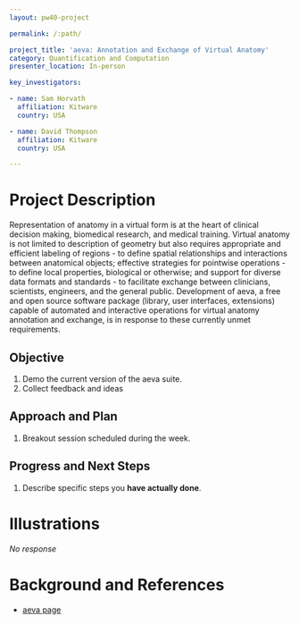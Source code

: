 ```yaml
---
layout: pw40-project

permalink: /:path/

project_title: 'aeva: Annotation and Exchange of Virtual Anatomy'
category: Quantification and Computation
presenter_location: In-person

key_investigators:

- name: Sam Horvath
  affiliation: Kitware
  country: USA

- name: David Thompson
  affiliation: Kitware
  country: USA

---
```


# Project Description

<!-- Add a short paragraph describing the project. -->

Representation of anatomy in a virtual form is at the heart of clinical decision making, biomedical research, and medical training. Virtual anatomy is not limited to description of geometry but also requires appropriate and efficient labeling of regions - to define spatial relationships and interactions between anatomical objects; effective strategies for pointwise operations - to define local properties, biological or otherwise; and support for diverse data formats and standards - to facilitate exchange between clinicians, scientists, engineers, and the general public. Development of aeva, a free and open source software package (library, user interfaces, extensions) capable of automated and interactive operations for virtual anatomy annotation and exchange, is in response to these currently unmet requirements.

## Objective

<!-- Describe here WHAT you would like to achieve (what you will have as end result). -->

1.  Demo the current version of the aeva suite.
2.  Collect feedback and ideas

## Approach and Plan

<!-- Describe here HOW you would like to achieve the objectives stated above. -->

1.  Breakout session scheduled during the week.

## Progress and Next Steps

<!-- Update this section as you make progress, describing of what you have ACTUALLY DONE.
     If there are specific steps that you could not complete then you can describe them here, too. -->

1.  Describe specific steps you **have actually done**.

# Illustrations

<!-- Add pictures and links to videos that demonstrate what has been accomplished. -->

*No response*

# Background and References

<!-- If you developed any software, include link to the source code repository.
     If possible, also add links to sample data, and to any relevant publications. -->

*   [aeva page](https://simtk.org/projects/aeva-apps)
